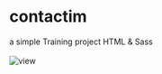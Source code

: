 # contactim
a simple Training project HTML &amp; Sass<br><br>
![view](https://user-images.githubusercontent.com/92691902/155787144-e79ed916-e1c6-4224-b88d-19f49f75955f.jpg)
